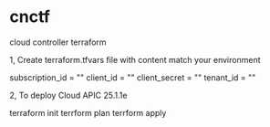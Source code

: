 # cnctf
cloud controller terraform

1, Create terraform.tfvars file with content match your environment

subscription_id = ""
client_id       = ""
client_secret   = ""
tenant_id       = ""

2, To deploy Cloud APIC 25.1.1e

terraform init
terrform plan
terrform apply
